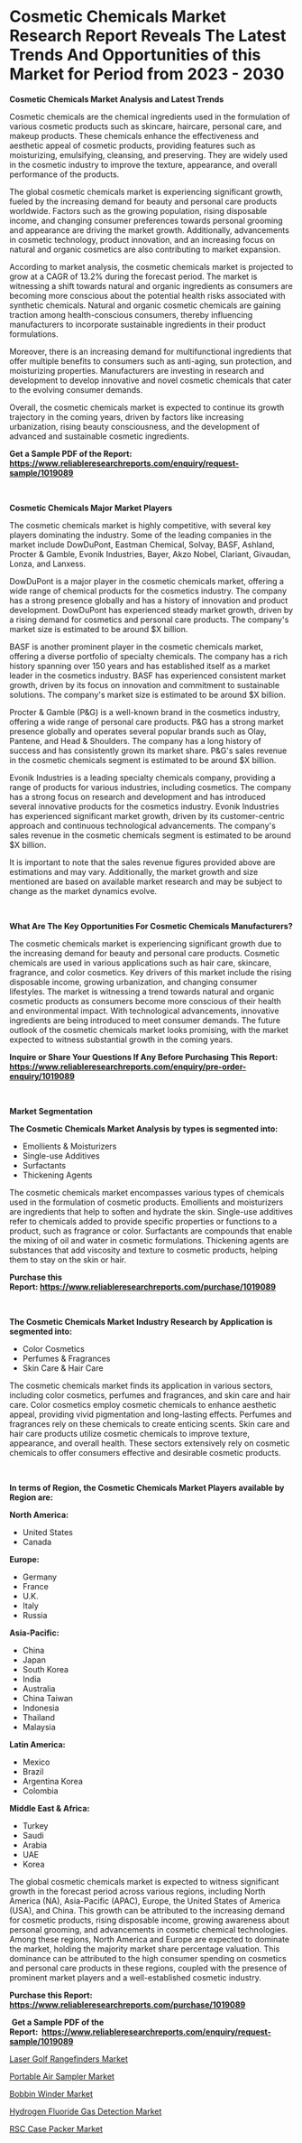 <p><h1>Cosmetic Chemicals Market Research Report Reveals The Latest Trends And Opportunities of this Market for Period from 2023 - 2030</h1></p><p><strong>Cosmetic Chemicals Market Analysis and Latest Trends</strong></p>
<p><p>Cosmetic chemicals are the chemical ingredients used in the formulation of various cosmetic products such as skincare, haircare, personal care, and makeup products. These chemicals enhance the effectiveness and aesthetic appeal of cosmetic products, providing features such as moisturizing, emulsifying, cleansing, and preserving. They are widely used in the cosmetic industry to improve the texture, appearance, and overall performance of the products.</p><p>The global cosmetic chemicals market is experiencing significant growth, fueled by the increasing demand for beauty and personal care products worldwide. Factors such as the growing population, rising disposable income, and changing consumer preferences towards personal grooming and appearance are driving the market growth. Additionally, advancements in cosmetic technology, product innovation, and an increasing focus on natural and organic cosmetics are also contributing to market expansion.</p><p>According to market analysis, the cosmetic chemicals market is projected to grow at a CAGR of 13.2% during the forecast period. The market is witnessing a shift towards natural and organic ingredients as consumers are becoming more conscious about the potential health risks associated with synthetic chemicals. Natural and organic cosmetic chemicals are gaining traction among health-conscious consumers, thereby influencing manufacturers to incorporate sustainable ingredients in their product formulations.</p><p>Moreover, there is an increasing demand for multifunctional ingredients that offer multiple benefits to consumers such as anti-aging, sun protection, and moisturizing properties. Manufacturers are investing in research and development to develop innovative and novel cosmetic chemicals that cater to the evolving consumer demands.</p><p>Overall, the cosmetic chemicals market is expected to continue its growth trajectory in the coming years, driven by factors like increasing urbanization, rising beauty consciousness, and the development of advanced and sustainable cosmetic ingredients.</p></p>
<p><strong>Get a Sample PDF of the Report:&nbsp; <a href="https://www.reliableresearchreports.com/enquiry/request-sample/1019089">https://www.reliableresearchreports.com/enquiry/request-sample/1019089</a></strong></p>
<p>&nbsp;</p>
<p><strong>Cosmetic Chemicals Major Market Players</strong></p>
<p><p>The cosmetic chemicals market is highly competitive, with several key players dominating the industry. Some of the leading companies in the market include DowDuPont, Eastman Chemical, Solvay, BASF, Ashland, Procter & Gamble, Evonik Industries, Bayer, Akzo Nobel, Clariant, Givaudan, Lonza, and Lanxess.</p><p>DowDuPont is a major player in the cosmetic chemicals market, offering a wide range of chemical products for the cosmetics industry. The company has a strong presence globally and has a history of innovation and product development. DowDuPont has experienced steady market growth, driven by a rising demand for cosmetics and personal care products. The company's market size is estimated to be around $X billion.</p><p>BASF is another prominent player in the cosmetic chemicals market, offering a diverse portfolio of specialty chemicals. The company has a rich history spanning over 150 years and has established itself as a market leader in the cosmetics industry. BASF has experienced consistent market growth, driven by its focus on innovation and commitment to sustainable solutions. The company's market size is estimated to be around $X billion.</p><p>Procter & Gamble (P&G) is a well-known brand in the cosmetics industry, offering a wide range of personal care products. P&G has a strong market presence globally and operates several popular brands such as Olay, Pantene, and Head & Shoulders. The company has a long history of success and has consistently grown its market share. P&G's sales revenue in the cosmetic chemicals segment is estimated to be around $X billion.</p><p>Evonik Industries is a leading specialty chemicals company, providing a range of products for various industries, including cosmetics. The company has a strong focus on research and development and has introduced several innovative products for the cosmetics industry. Evonik Industries has experienced significant market growth, driven by its customer-centric approach and continuous technological advancements. The company's sales revenue in the cosmetic chemicals segment is estimated to be around $X billion.</p><p>It is important to note that the sales revenue figures provided above are estimations and may vary. Additionally, the market growth and size mentioned are based on available market research and may be subject to change as the market dynamics evolve.</p></p>
<p>&nbsp;</p>
<p><strong>What Are The Key Opportunities For Cosmetic Chemicals Manufacturers?</strong></p>
<p><p>The cosmetic chemicals market is experiencing significant growth due to the increasing demand for beauty and personal care products. Cosmetic chemicals are used in various applications such as hair care, skincare, fragrance, and color cosmetics. Key drivers of this market include the rising disposable income, growing urbanization, and changing consumer lifestyles. The market is witnessing a trend towards natural and organic cosmetic products as consumers become more conscious of their health and environmental impact. With technological advancements, innovative ingredients are being introduced to meet consumer demands. The future outlook of the cosmetic chemicals market looks promising, with the market expected to witness substantial growth in the coming years.</p></p>
<p><strong>Inquire or Share Your Questions If Any Before Purchasing This Report: <a href="https://www.reliableresearchreports.com/enquiry/pre-order-enquiry/1019089">https://www.reliableresearchreports.com/enquiry/pre-order-enquiry/1019089</a></strong></p>
<p>&nbsp;</p>
<p><strong>Market Segmentation</strong></p>
<p><strong>The Cosmetic Chemicals Market Analysis by types is segmented into:</strong></p>
<p><ul><li>Emollients & Moisturizers</li><li>Single-use Additives</li><li>Surfactants</li><li>Thickening Agents</li></ul></p>
<p><p>The cosmetic chemicals market encompasses various types of chemicals used in the formulation of cosmetic products. Emollients and moisturizers are ingredients that help to soften and hydrate the skin. Single-use additives refer to chemicals added to provide specific properties or functions to a product, such as fragrance or color. Surfactants are compounds that enable the mixing of oil and water in cosmetic formulations. Thickening agents are substances that add viscosity and texture to cosmetic products, helping them to stay on the skin or hair.</p></p>
<p><strong>Purchase this Report:&nbsp;<a href="https://www.reliableresearchreports.com/purchase/1019089">https://www.reliableresearchreports.com/purchase/1019089</a></strong></p>
<p>&nbsp;</p>
<p><strong>The Cosmetic Chemicals Market Industry Research by Application is segmented into:</strong></p>
<p><ul><li>Color Cosmetics</li><li>Perfumes & Fragrances</li><li>Skin Care & Hair Care</li></ul></p>
<p><p>The cosmetic chemicals market finds its application in various sectors, including color cosmetics, perfumes and fragrances, and skin care and hair care. Color cosmetics employ cosmetic chemicals to enhance aesthetic appeal, providing vivid pigmentation and long-lasting effects. Perfumes and fragrances rely on these chemicals to create enticing scents. Skin care and hair care products utilize cosmetic chemicals to improve texture, appearance, and overall health. These sectors extensively rely on cosmetic chemicals to offer consumers effective and desirable cosmetic products.</p></p>
<p>&nbsp;</p>
<p><strong>In terms of Region, the Cosmetic Chemicals Market Players available by Region are:</strong></p>
<p>
    <p> <strong> North America: </strong>
        <ul>
            <li>United States</li>
            <li>Canada</li>
        </ul>
        </p> 
    <p> <strong> Europe: </strong>
        <ul>
            <li>Germany</li>
            <li>France</li>
            <li>U.K.</li>
            <li>Italy</li>
            <li>Russia</li>
        </ul>
        </p> 
    <p> <strong> Asia-Pacific: </strong>
        <ul>
            <li>China</li>
            <li>Japan</li>
            <li>South Korea</li>
            <li>India</li>
            <li>Australia</li>
            <li>China Taiwan</li>
            <li>Indonesia</li>
            <li>Thailand</li>
            <li>Malaysia</li>
        </ul>
        </p> 
    <p> <strong> Latin America: </strong>
        <ul>
            <li>Mexico</li>
            <li>Brazil</li>
            <li>Argentina Korea</li>
            <li>Colombia</li>
        </ul>
        </p> 
    <p> <strong> Middle East & Africa: </strong>
        <ul>
            <li>Turkey</li>
            <li>Saudi</li>
            <li>Arabia</li>
            <li>UAE</li>
            <li>Korea</li>
        </ul>
    </p>
    </p>
<p><p>The global cosmetic chemicals market is expected to witness significant growth in the forecast period across various regions, including North America (NA), Asia-Pacific (APAC), Europe, the United States of America (USA), and China. This growth can be attributed to the increasing demand for cosmetic products, rising disposable income, growing awareness about personal grooming, and advancements in cosmetic chemical technologies. Among these regions, North America and Europe are expected to dominate the market, holding the majority market share percentage valuation. This dominance can be attributed to the high consumer spending on cosmetics and personal care products in these regions, coupled with the presence of prominent market players and a well-established cosmetic industry.</p></p>
<p><strong>Purchase this Report: <a href="https://www.reliableresearchreports.com/purchase/1019089">https://www.reliableresearchreports.com/purchase/1019089</a></strong></p>
<p>&nbsp;<strong>Get a Sample PDF of the Report:&nbsp;&nbsp;<a href="https://www.reliableresearchreports.com/enquiry/request-sample/1019089">https://www.reliableresearchreports.com/enquiry/request-sample/1019089</a></strong></p>
<p><strong></strong></p>
<p><p><a href="https://medium.com/@favor.case.flash/laser-golf-rangefinders-market-analysis-and-sze-forecasted-for-period-from-2023-to-2030-3b815aef9d58">Laser Golf Rangefinders Market</a></p><p><a href="https://medium.com/@melissahaag/portable-air-sampler-market-comprehensive-assessment-by-type-application-and-geography-0b534705f358">Portable Air Sampler Market</a></p><p><a href="https://medium.com/@kaelapaucek/bobbin-winder-market-size-market-outlook-and-market-forecast-2023-to-2030-36b48cf0221a">Bobbin Winder Market</a></p><p><a href="https://medium.com/@piercehoppe2023/hydrogen-fluoride-gas-detection-market-exploring-market-share-market-trends-and-future-growth-b13b33c69487">Hydrogen Fluoride Gas Detection Market</a></p><p><a href="https://medium.com/@morgancrist1926/rsc-case-packer-market-size-cagr-trends-2024-2030-fb60d4d7feaa">RSC Case Packer Market</a></p></p>
